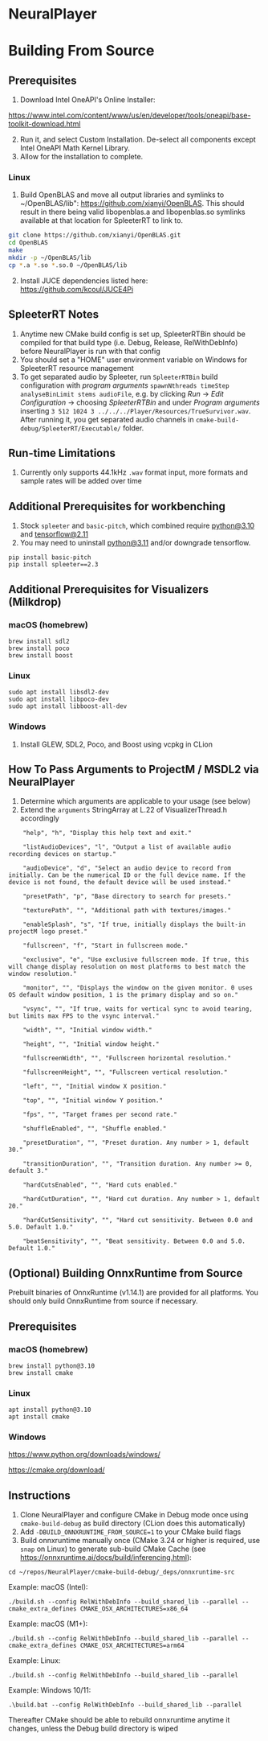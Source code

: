 # NeuralPlayer

# Building From Source

## Prerequisites
1. Download Intel OneAPI's Online Installer:
 
https://www.intel.com/content/www/us/en/developer/tools/oneapi/base-toolkit-download.html

2. Run it, and select Custom Installation. De-select all components except Intel OneAPI Math Kernel Library.
3. Allow for the installation to complete.

### Linux

1. Build OpenBLAS and move all output libraries and symlinks to ~/OpenBLAS/lib": https://github.com/xianyi/OpenBLAS. 
This should result in there being valid libopenblas.a and libopenblas.so symlinks available at that location for SpleeterRT to link to.

```bash
git clone https://github.com/xianyi/OpenBLAS.git
cd OpenBLAS
make
mkdir -p ~/OpenBLAS/lib
cp *.a *.so *.so.0 ~/OpenBLAS/lib
```

2. Install JUCE dependencies listed here: https://github.com/kcoul/JUCE4Pi

## SpleeterRT Notes

1. Anytime new CMake build config is set up, SpleeterRTBin should be compiled for that build type (i.e. Debug, Release, RelWithDebInfo) before NeuralPlayer is run with that config
2. You should set a "HOME" user environment variable on Windows for SpleeterRT resource management
3. To get separated audio by Spleeter, run `SpleeterRTBin` build configuration with _program arguments_
`spawnNthreads timeStep analyseBinLimit stems audioFile`, e.g. by clicking _Run_ -> _Edit Configuration_ -> choosing _SpleeterRTBin_ and under _Program arguments_ inserting `3 512 1024 3 ../../../Player/Resources/TrueSurvivor.wav`.
After running it, you get separated audio channels in `cmake-build-debug/SpleeterRT/Executable/` folder.


## Run-time Limitations

1. Currently only supports 44.1kHz ```.wav``` format input, more formats and sample rates will be added over time

## Additional Prerequisites for workbenching

1. Stock ```spleeter``` and ```basic-pitch```, which combined require python@3.10 and tensorflow@2.11
2. You may need to uninstall python@3.11 and/or downgrade tensorflow. 

```
pip install basic-pitch
pip install spleeter==2.3
```

## Additional Prerequisites for Visualizers (Milkdrop) 

### macOS (homebrew)

```
brew install sdl2
brew install poco
brew install boost
```

### Linux

```
sudo apt install libsdl2-dev
sudo apt install libpoco-dev
sudo apt install libboost-all-dev
```

### Windows
1. Install GLEW, SDL2, Poco, and Boost using vcpkg in CLion

## How To Pass Arguments to ProjectM / MSDL2 via NeuralPlayer
1. Determine which arguments are applicable to your usage (see below)
2. Extend the ```arguments``` StringArray at L.22 of VisualizerThread.h accordingly
```
    "help", "h", "Display this help text and exit."

    "listAudioDevices", "l", "Output a list of available audio recording devices on startup."

    "audioDevice", "d", "Select an audio device to record from initially. Can be the numerical ID or the full device name. If the device is not found, the default device will be used instead."

    "presetPath", "p", "Base directory to search for presets."

    "texturePath", "", "Additional path with textures/images."

    "enableSplash", "s", "If true, initially displays the built-in projectM logo preset."

    "fullscreen", "f", "Start in fullscreen mode."

    "exclusive", "e", "Use exclusive fullscreen mode. If true, this will change display resolution on most platforms to best match the window resolution."

    "monitor", "", "Displays the window on the given monitor. 0 uses OS default window position, 1 is the primary display and so on."

    "vsync", "", "If true, waits for vertical sync to avoid tearing, but limits max FPS to the vsync interval."

    "width", "", "Initial window width."

    "height", "", "Initial window height."

    "fullscreenWidth", "", "Fullscreen horizontal resolution."

    "fullscreenHeight", "", "Fullscreen vertical resolution."

    "left", "", "Initial window X position."

    "top", "", "Initial window Y position."

    "fps", "", "Target frames per second rate."

    "shuffleEnabled", "", "Shuffle enabled."

    "presetDuration", "", "Preset duration. Any number > 1, default 30."

    "transitionDuration", "", "Transition duration. Any number >= 0, default 3."

    "hardCutsEnabled", "", "Hard cuts enabled."

    "hardCutDuration", "", "Hard cut duration. Any number > 1, default 20."

    "hardCutSensitivity", "", "Hard cut sensitivity. Between 0.0 and 5.0. Default 1.0."

    "beatSensitivity", "", "Beat sensitivity. Between 0.0 and 5.0. Default 1.0."
```

## (Optional) Building OnnxRuntime from Source

Prebuilt binaries of OnnxRuntime (v1.14.1) are provided for all platforms. You should only build OnnxRuntime from source if necessary.

## Prerequisites

### macOS (homebrew)
```
brew install python@3.10
brew install cmake
```

### Linux
```
apt install python@3.10
apt install cmake 
```

### Windows
https://www.python.org/downloads/windows/

https://cmake.org/download/

## Instructions

1. Clone NeuralPlayer and configure CMake in Debug mode once using ```cmake-build-debug``` as build directory (CLion does this automatically)
2. Add ```-DBUILD_ONNXRUNTIME_FROM_SOURCE=1``` to your CMake build flags
3. Build onnxruntime manually once (CMake 3.24 or higher is required, use ```snap``` on Linux) to generate sub-build CMake Cache (see https://onnxruntime.ai/docs/build/inferencing.html):

``` cd ~/repos/NeuralPlayer/cmake-build-debug/_deps/onnxruntime-src ```

Example: macOS (Intel): 

``` ./build.sh --config RelWithDebInfo --build_shared_lib --parallel --cmake_extra_defines CMAKE_OSX_ARCHITECTURES=x86_64 ```

Example: macOS (M1+): 

``` ./build.sh --config RelWithDebInfo --build_shared_lib --parallel --cmake_extra_defines CMAKE_OSX_ARCHITECTURES=arm64 ```

Example: Linux:

``` ./build.sh --config RelWithDebInfo --build_shared_lib --parallel ```

Example: Windows 10/11:

``` .\build.bat --config RelWithDebInfo --build_shared_lib --parallel ```

Thereafter CMake should be able to rebuild onnxruntime anytime it changes, unless the Debug build directory is wiped


